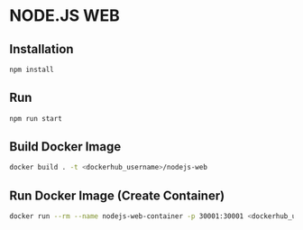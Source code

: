 # NODE.JS WEB

## Installation
```bash
npm install
```

## Run
```bash
npm run start
```

## Build Docker Image
```bash
docker build . -t <dockerhub_username>/nodejs-web
```

## Run Docker Image (Create Container)
```bash
docker run --rm --name nodejs-web-container -p 30001:30001 <dockerhub_username>/nodejs-web:latest
```
